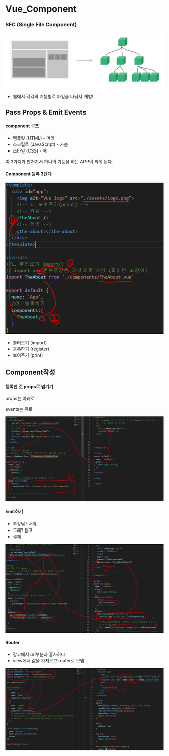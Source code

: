 # Vue_Component

### SFC (Single File Component)

![image-20220509134348814](Vue_Component.assets/image-20220509134348814.png)

- 웹에서 각각의 기능별로 파일을 나눠서 개발!



## Pass Props & Emit Events

#### component 구조

- 탬플릿 (HTML) - 머리
- 스크립트 (JavaScript) - 가슴
- 스타일 (CSS) - 배

이 3가지가 합쳐져서 하나의 기능을 하는 APP이 되게 된다.



#### Component 등록 3단계

![image-20220509145344347](Vue_Component.assets/image-20220509145344347.png)

- 불러오기 (import) 
- 등록하기 (register)
- 보여주기 (print)





## Component작성



#### 등록한 것 props로 넘기기

props는 아래로

events는 위로

![image-20220509151351832](Vue_Component.assets/image-20220509151351832.png)



#### Emit하기

- 부장님 ! 서류
- 그래? 듣고
- 결제

![image-20220509153544793](Vue_Component.assets/image-20220509153544793.png)



#### Router

- 장고에서 url부분과 흡사하다
- view에서 값을 가져오고 router로 보냄

![image-20220509155109995](Vue_Component.assets/image-20220509155109995.png)





